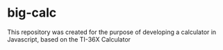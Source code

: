 # big-calc
This repository was created for the purpose of developing a calculator in Javascript, based on the TI-36X Calculator
